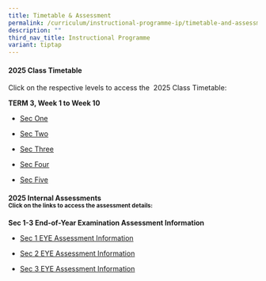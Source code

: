```yaml
---
title: Timetable & Assessment
permalink: /curriculum/instructional-programme-ip/timetable-and-assessment/
description: ""
third_nav_title: Instructional Programme
variant: tiptap
---
```

<h4>2025 Class Timetable</h4>
<p>Click on the respective levels to access the&nbsp; 2025 Class Timetable:</p>
<p><strong>TERM 3, Week 1 to Week 10</strong>
</p>
<ul>
<li>
<p><a href="https://drive.google.com/file/d/1_kcTZ189K4sayr1b0_nip2_j54rQlw5e/view?usp=sharing" class="XqQF9c" rel="noopener noreferrer nofollow" target="_blank"><u>Sec One</u></a>
</p>
</li>
<li>
<p><a href="https://drive.google.com/file/d/1IMj9yU-AVJ3SCCf2OpKb5GjBb64uym0C/view?usp=sharing" class="XqQF9c" rel="noopener noreferrer nofollow" target="_blank"><u>Sec Two</u></a>
</p>
</li>
<li>
<p><a href="https://drive.google.com/file/d/191Wq6Uet9rGA83gWC3IIJWwgHmiFrNh9/view?usp=sharing" class="XqQF9c" rel="noopener noreferrer nofollow" target="_blank"><u>Sec Three</u></a>
</p>
</li>
<li>
<p><a href="https://drive.google.com/file/d/17oIKtLNc4ogsjDvQ6eBvQaBbtGyVuiiH/view?usp=sharing" class="XqQF9c" rel="noopener noreferrer nofollow" target="_blank"><u>Sec Four</u></a>
</p>
</li>
<li>
<p><a href="https://drive.google.com/file/d/14sQ4rlt91fCJslA9d4OPHd6qSPvh_9np/view?usp=sharing" class="XqQF9c" rel="noopener noreferrer nofollow" target="_blank"><u>Sec Five</u></a>
</p>
</li>
</ul>
<h4><strong>2025 Internal Assessments</strong><br><sup>Click on the links to access the assessment details:</sup></h4>
<p><strong>Sec 1-3 End-of-Year Examination Assessment Information</strong>
</p>
<ul data-tight="true" class="tight">
<li>
<p><a href="https://docs.google.com/document/d/11I_BmGH0YWcFzYrLsJ9EZQhMdWm_gUU4ZPOWxJFkf_M/edit?tab=t.0#heading=h.vajyvsgbu8yz" rel="noopener nofollow" target="_blank">Sec 1 EYE Assessment Information</a>
</p>
</li>
<li>
<p><a href="https://docs.google.com/document/d/1u2SfZKQf45uc4_UGkOXfuSirlvTSxpQIeIVz_ttJthY/edit?tab=t.0#heading=h.iuhw32v5cfx5" rel="noopener nofollow" target="_blank">Sec 2 EYE Assessment Information</a>
</p>
</li>
<li>
<p><a href="https://docs.google.com/document/d/1ffIclbbvSph5ApgL84ry8aOPyb9Q4SXNAUkmxUhGN2s/edit?tab=t.0#heading=h.9b8776vy4pcs" rel="noopener nofollow" target="_blank">Sec 3 EYE Assessment Information</a>
</p>
<p></p>
<p></p>
<p></p>
</li>
</ul>
<p></p>
<p>
<br>
</p>